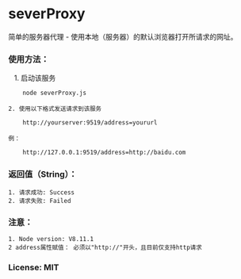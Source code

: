 # severProxy
简单的服务器代理 - 使用本地（服务器）的默认浏览器打开所请求的网址。

### 使用方法：
    1. 启动该服务
```sh
    node severProxy.js
```
  
    2. 使用以下格式发送请求到该服务
```sh
    http://yourserver:9519/address=yoururl
```
    例：
```sh
    http://127.0.0.1:9519/address=http://baidu.com
```

### 返回值（String）：
    1. 请求成功: Success
    2. 请求失败: Failed

### 注意：
    1. Node version: V8.11.1
    2 address属性赋值： 必须以"http://"开头，且目前仅支持http请求

### License: MIT
